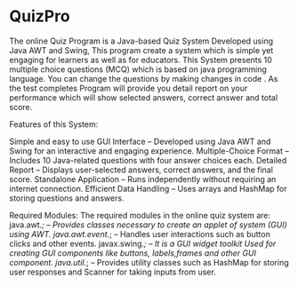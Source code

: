 # QuizPro
The online Quiz Program is a Java-based Quiz System Developed using Java AWT and Swing, This program create a system which is simple yet engaging for learners as well as for educators. This System presents 10 multiple choice questions (MCQ) which is based on java programming language. You can change the questions by making changes in code . As the test completes  Program will provide you detail report on your performance which will show selected answers, correct answer and total score.

Features of this System:

Simple and easy to use GUI Interface – Developed using Java AWT and Swing for an interactive and engaging experience.
Multiple-Choice Format – Includes 10 Java-related questions with four answer choices each.
Detailed Report – Displays user-selected answers, correct answers, and the final score.
Standalone Application – Runs independently without requiring an internet connection.
Efficient Data Handling – Uses arrays and HashMap for storing questions and answers.

Required Modules:
The required modules in the online quiz system are:
java.awt.*; – Provides classes necessary to create an applet of system  (GUI) using AWT.
java.awt.event.*; – Handles user interactions such as button clicks and other events.
javax.swing.*; – It is a GUI widget toolkit Used for creating GUI components like buttons, labels,frames and other GUI component.
java.util.*; – Provides utility classes such as HashMap  for storing user responses and Scanner for taking inputs from user.
